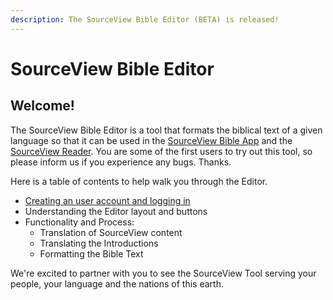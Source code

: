 ```yaml
---
description: The SourceView Bible Editor (BETA) is released!
---
```


# SourceView Bible Editor

## Welcome!

The SourceView Bible Editor is a tool that formats the biblical text of a given language so that it can be used in the [SourceView Bible App](http://sourceviewbible.com/) and the [SourceView Reader](https://sourceviewbible.github.io/). You are some of the first users to try out this tool, so please inform us if you experience any bugs. Thanks.

Here is a table of contents to help walk you through the Editor.

* [Creating an user account and logging in](creating-an-user-account.md)
* Understanding the Editor layout and buttons
* Functionality and Process:
  * Translation of SourceView content
  * Translating the Introductions
  * Formatting the Bible Text

We're excited to partner with you to see the SourceView Tool serving your people, your language and the nations of this earth. 

